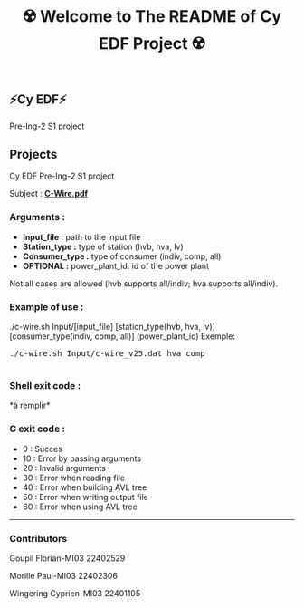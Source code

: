 <!DOCTYPE html>
<html lang="en">
<head>
    <meta charset="UTF-8">
    <meta name="viewport" content="width=device-width, initial-scale=1.0">
</head>
<body>
    <header>
        <h1 align="center">☢️ Welcome to The README of Cy EDF Project ☢️</h1>
    </header>
    <main>
        <section>
            <h2>⚡Cy EDF⚡</h2>
            <p>Pre-Ing-2 S1 project</p>
        </section>
        <section>
            <h2>Projects</h2>
            <p>Cy EDF Pre-Ing-2 S1 project</p>
            <p>Subject : <a href="C-Wire.pdf" target="_blank"><strong>C-Wire.pdf</strong></a></p>
            <h3>Arguments :</h3>
            <ul>
                <li><strong>Input_file :</strong> path to the input file</li>
                <li><strong>Station_type :</strong> type of station (hvb, hva, lv)</li>
                <li><strong>Consumer_type :</strong> type of consumer (indiv, comp, all)</li>
                <li><strong>OPTIONAL :</strong> power_plant_id: id of the power plant</li>
            </ul>
            <p> Not all cases are allowed (hvb supports all/indiv; hva supports all/indiv).</p>
            <h3>Example of use :</h3>
            <p>./c-wire.sh Input/[input_file] [station_type(hvb, hva, lv)] [consumer_type(indiv, comp, all)]  (power_plant_id) Exemple:</p>
            <pre>
./c-wire.sh Input/c-wire_v25.dat hva comp
            </pre>
            <h3>Shell exit code :</h3>
            <p> *à remplir*</p>
            <h3>C exit code :</h3>
             <ul>
                <li>0 : Succes</li>
                <li>10 : Error by passing arguments</li>
                <li>20 : Invalid arguments</li>
                <li>30 : Error when reading file</li>
                <li>40 : Error when building AVL tree</li>
                <li>50 : Error when writing output file</li>
                <li>60 : Error when using AVL tree</li>
            </ul>
        </section>
    <section>
        <hr>
<h3>Contributors</h3>
         <p> Goupil Florian-MI03 22402529</p>
         <p> Morille Paul-MI03 22402306</p>
         <p> Wingering Cyprien-MI03 22401105</p>
    </section>
    </main>
</body>
</html>
